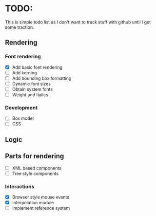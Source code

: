 # TODO:

This is simple todo list as I don't want to track stuff with github until I get some traction.

## Rendering

### Font rendering
- [X] Add basic font rendering 
- [ ] Add kerning
- [ ] Add bounding box formatting
- [ ] Dynamic font sizes
- [ ] Obtain system fonts
- [ ] Weight and Italics 

### Development
- [ ] Box model
- [ ] CSS

## Logic

## Parts for rendering
- [ ] XML based components
- [ ] Tree style components

### Interactions
- [X] Browser style mouse events 
- [X] Interpolation module
- [ ] Implement reference system
